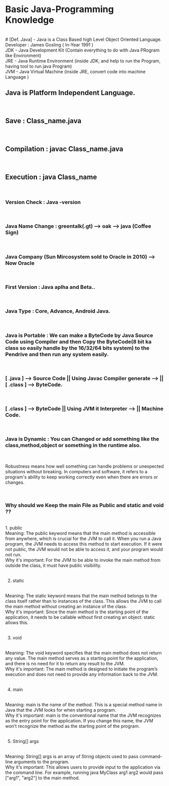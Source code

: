 # Basic Java-Programming Knowledge
<br>
# [Def. Java] - Java is a Class Based high Level Object Oriented Language.
<br>
Developer : James Gosling ( In-Year 1991 )
<br>
JDK - Java Development Kit (Contain everything to do with Java PRogram like Environment)
<br>
JRE - Java Runtime Environment (inside JDK, and help to run the Program, having tool to run java Program)
<br>
JVM - Java Virtual Machine (inside JRE, convert code into machine Language )
<br>

## Java is Platform Independent Language.

<br>

## Save : Class_name.java
<br>

## Compilation : javac Class_name.java
<br>

## Execution : java Class_name
<br>

### Version Check : Java -version

<br>

### Java Name Change : greentalk(.gt) --> oak --> java (Coffee Sign)
<br>

### Java Company (Sun Mircosystem sold to Oracle in 2010) --> Now Oracle
<br>

### First Version : Java aplha and Beta..
<br>

### Java Type : Core, Advance, Android Java.
<br>

### Java is Portable : We can make a ByteCode by Java Source Code using Compiler and then Copy the ByteCode(8 bit ka class so easily handle by the 16/32/64 bits system) to the Pendrive and then run any system easily.
<br>

### [ .java ] --> Source Code || Using Javac Compiler generate --> || [ .class ] --> ByteCode.
<br>

### [ .class ] --> ByteCode || Using JVM it Interpreter --> || Machine Code.

<br>

### Java is Dynamic : You can Changed or add something like the class,method,object or something in the runtime also.

<br>

Robustness means how well something can handle problems or unexpected situations without breaking. In computers and software, it refers to a program's ability to keep working correctly even when there are errors or changes.

<br>

### Why should we Keep the main File as Public and static and void ??

<br>
1. public
<br>
Meaning: The public keyword means that the main method is accessible from anywhere, which is crucial for the JVM to call it. When you run a Java program, the JVM needs to access this method to start execution. If it were not public, the JVM would not be able to access it, and your program would not run.
<br>
Why it's important: For the JVM to be able to invoke the main method from outside the class, it must have public visibility.
<br>
<br>

2. static
<br>
Meaning: The static keyword means that the main method belongs to the class itself rather than to instances of the class. This allows the JVM to call the main method without creating an instance of the class.
<br>
Why it's important: Since the main method is the starting point of the application, it needs to be callable without first creating an object. static allows this.
<br>
<br>

3. void
<br>
Meaning: The void keyword specifies that the main method does not return any value. The main method serves as a starting point for the application, and there is no need for it to return any result to the JVM.
<br>
Why it's important: The main method is designed to initiate the program’s execution and does not need to provide any information back to the JVM.
<br>
<br>

4. main
<br>
Meaning: main is the name of the method. This is a special method name in Java that the JVM looks for when starting a program.
<br>
Why it's important: main is the conventional name that the JVM recognizes as the entry point for the application. If you change this name, the JVM won’t recognize the method as the starting point of the program.
<br>
<br>

5. String[] args
<br>
Meaning: String[] args is an array of String objects used to pass command-line arguments to the program.
<br>
Why it's important: This allows users to provide input to the application via the command line. For example, running java MyClass arg1 arg2 would pass ["arg1", "arg2"] to the main method.
<br>
<br>
